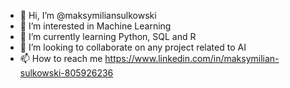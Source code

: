 - 👋 Hi, I’m @maksymiliansulkowski
- 👀 I’m interested in Machine  Learning
- 🌱 I’m currently learning Python, SQL and R
- 💞️ I’m looking to collaborate on any project related to AI 
- 📫 How to reach me https://www.linkedin.com/in/maksymilian-sulkowski-805926236

<!---
maksymiliansulkowski/maksymiliansulkowski is a ✨ special ✨ repository because its `README.md` (this file) appears on your GitHub profile.
You can click the Preview link to take a look at your changes.
--->
